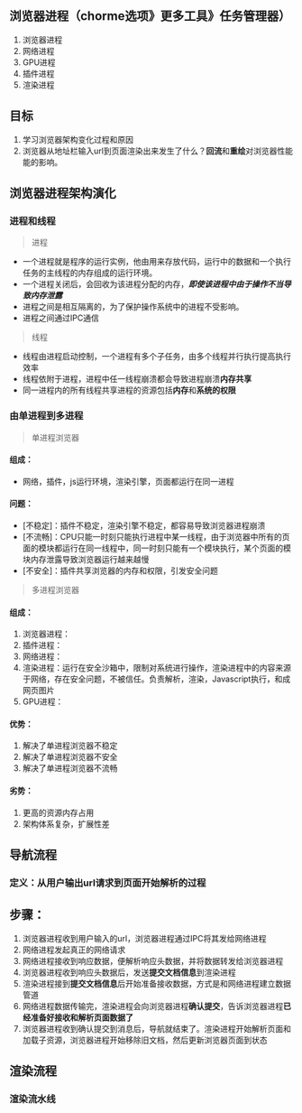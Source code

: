 ## 浏览器进程（chorme选项》更多工具》任务管理器）
1. 浏览器进程
2. 网络进程
3. GPU进程
4. 插件进程
5. 渲染进程
## 目标
1. 学习浏览器架构变化过程和原因
2. 浏览器从地址栏输入url到页面渲染出来发生了什么？**回流**和**重绘**对浏览器性能能的影响。
## 浏览器进程架构演化
### 进程和线程
> 进程
- 一个进程就是程序的运行实例，他由用来存放代码，运行中的数据和一个执行任务的主线程的内存组成的运行环境。
-  一个进程关闭后，会回收为该进程分配的内存，***即使该进程中由于操作不当导致内存泄露***
- 进程之间是相互隔离的，为了保护操作系统中的进程不受影响。
- 进程之间通过IPC通信
> 线程
- 线程由进程启动控制，一个进程有多个子任务，由多个线程并行执行提高执行效率
- 线程依附于进程，进程中任一线程崩溃都会导致进程崩溃**内存共享**
- 同一进程内的所有线程共享进程的资源包括**内存**和**系统的权限**
### 由单进程到多进程
> 单进程浏览器
#### 组成：
* 网络，插件，js运行环境，渲染引擎，页面都运行在同一进程
#### 问题：
- [不稳定]：插件不稳定，渲染引擎不稳定，都容易导致浏览器进程崩溃
- [不流畅]：CPU只能一时刻只能执行进程中某一线程，由于浏览器中所有的页面的模块都运行在同一线程中，同一时刻只能有一个模块执行，某个页面的模块内存泄露导致浏览器运行越来越慢
- [不安全]：插件共享浏览器的内存和权限，引发安全问题
> 多进程浏览器
#### 组成：
1. 浏览器进程：
2. 插件进程：
3. 网络进程：
4. 渲染进程：运行在安全沙箱中，限制对系统进行操作，渲染进程中的内容来源于网络，存在安全问题，不被信任。负责解析，渲染，Javascript执行，和成网页图片
5. GPU进程：
#### 优势：
1. 解决了单进程浏览器不稳定
2. 解决了单进程浏览器不安全
3. 解决了单进程浏览器不流畅
#### 劣势：
1. 更高的资源内存占用
2. 架构体系复杂，扩展性差

## 导航流程
### 定义：从用户输出url请求到页面开始解析的过程
## 步骤：
1. 浏览器进程收到用户输入的url，浏览器进程通过IPC将其发给网络进程
2. 网络进程发起真正的网络请求
3. 网络进程接收到响应数据，便解析响应头数据，并将数据转发给浏览器进程
4. 浏览器进程收到响应头数据后，发送**提交文档信息**到渲染进程
5. 渲染进程接到**提交文档信息**后开始准备接收数据，方式是和网络进程建立数据管道
6. 网络进程数据传输完，渲染进程会向浏览器进程**确认提交**，告诉浏览器进程**已经准备好接收和解析页面数据了**
7. 浏览器进程收到确认提交到消息后，导航就结束了。渲染进程开始解析页面和加载子资源，浏览器进程开始移除旧文档，然后更新浏览器页面到状态

## 渲染流程
### 渲染流水线
